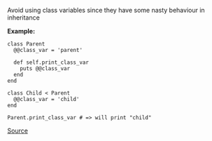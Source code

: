 Avoid using class variables since they have some nasty behaviour in inheritance

**Example:**

```
class Parent
  @@class_var = 'parent'

  def self.print_class_var
    puts @@class_var
  end
end

class Child < Parent
  @@class_var = 'child'
end

Parent.print_class_var # => will print "child"
```

[Source](http://www.rubydoc.info/gems/rubocop/RuboCop/Cop/Style/ClassVars)